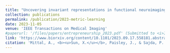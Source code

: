```yaml
---
title: "Uncovering invariant representations in functional neuroimaging with deep metric learning"
collection: publications
permalink: /publication/2023-metric-learning
date: 2023-11-05
venue: 'IEEE Transactions on Medical Imaging'
#paperurl: '/files/papers/entrepreneurship_2023.pdf' (Submitted to <i>IEEE Transactions on Medical Imaging</i>)
link: 'https://www.biorxiv.org/content/10.1101/2023.09.17.558181.abstract'
citation: 'Mittal, A., <b><u>Sun, X.</u></b>, Paisley, J., & Sajda, P. (2023). Uncovering invariant representations in functional neuroimaging with deep metric learning. bioRxiv, 2023-09.'
---
```

